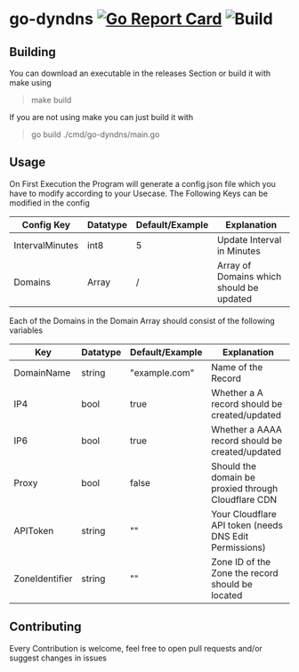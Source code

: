 # go-dyndns [![Go Report Card](https://goreportcard.com/badge/github.com/TimoSLE/go-dyndns)](https://goreportcard.com/report/github.com/TimoSLE/go-dyndns) ![Build](https://github.com/TimoSLE/go-dyndns/workflows/build/badge.svg)


## Building
You can download an executable in the releases Section or build it with make using
> make build

If you are not using make you can just build it with
>go build ./cmd/go-dyndns/main.go

## Usage
On First Execution the Program will generate a config.json file which you have to modify according to your Usecase.
The Following Keys can be modified in the config

Config Key | Datatype | Default/Example | Explanation
------------ | ------------- | ------------- | -------------
IntervalMinutes | int8 | 5 | Update Interval in Minutes
Domains | Array | / | Array of Domains which should be updated

Each of the Domains in the Domain Array should consist of the following variables

Key | Datatype | Default/Example | Explanation
------------ | ------------- | ------------- | -------------
DomainName | string | "example.com" | Name of the Record
IP4 | bool | true | Whether a A record should be created/updated
IP6 | bool | true | Whether a AAAA record should be created/updated
Proxy | bool | false | Should the domain be proxied through Cloudflare CDN
APIToken | string | "" | Your Cloudflare API token (needs DNS Edit Permissions)
ZoneIdentifier | string | "" | Zone ID of the Zone the record should be located



## Contributing
Every Contribution is welcome, feel free to open pull requests and/or suggest changes in issues
